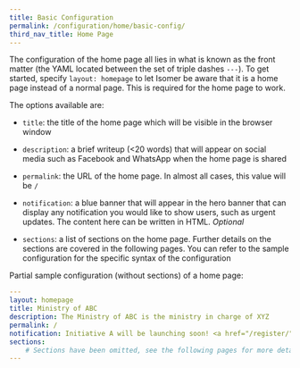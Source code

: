 ```yaml
---
title: Basic Configuration
permalink: /configuration/home/basic-config/
third_nav_title: Home Page
---
```

The configuration of the home page all lies in what is known as the front matter (the YAML located between the set of triple dashes `---`). To get started, specify `layout: homepage` to let Isomer be aware that it is a home page instead of a normal page. This is required for the home page to work.

The options available are:

* `title`: the title of the home page which will be visible in the browser window

* `description`: a brief writeup (<20 words) that will appear on social media such as Facebook and WhatsApp when the home page is shared

* `permalink`: the URL of the home page. In almost all cases, this value will be `/`

* `notification`: a blue banner that will appear in the hero banner that can display any notification you would like to show users, such as urgent updates. The content here can be written in HTML. *Optional*

* `sections`: a list of sections on the home page. Further details on the sections are covered in the following pages. You can refer to the sample configuration for the specific syntax of the configuration

Partial sample configuration (without sections) of a home page:

```yml
---
layout: homepage
title: Ministry of ABC
description: The Ministry of ABC is the ministry in charge of XYZ
permalink: /
notification: Initiative A will be launching soon! <a href="/register/">Register now</a>
sections:
    # Sections have been omitted, see the following pages for more details
---
```